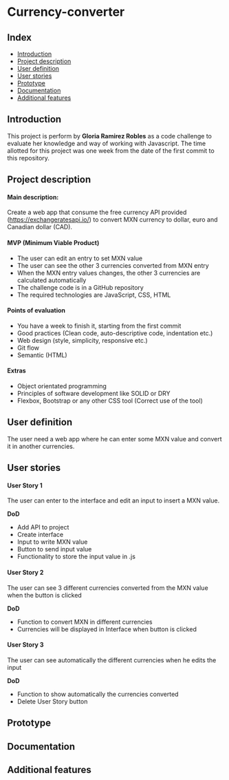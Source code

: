 # Currency-converter
## Index

- [Introduction](#introduction)
- [Project description](#project-description)
- [User definition](#user-definition)
- [User stories](#user-stories)
- [Prototype](#prototype)
- [Documentation](#documentation)
- [Additional features](#Additional-features)

## Introduction
This project is perform by **Gloria Ramirez Robles** as a code challenge to evaluate her knowledge and way of working with Javascript.
The time allotted for this project was one week from the date of the first commit to this repository.

## Project description
#### Main description: 
Create a web app that consume the free currency API provided (https://exchangeratesapi.io/) to convert MXN currency to dollar, euro and Canadian dollar (CAD).

#### MVP (Minimum Viable Product)
- The user can edit an entry to set MXN value
- The user can see the other 3 currencies converted from MXN entry
- When the MXN entry values changes, the other 3 currencies are calculated automatically 
- The challenge code is in a GitHub repository
- The required technologies are JavaScript, CSS, HTML

#### Points of evaluation
- You have a week to finish it, starting from the first commit
- Good practices (Clean code, auto-descriptive code, indentation etc.)
- Web design (style, simplicity, responsive etc.)
- Git flow
- Semantic (HTML)

#### Extras
- Object orientated programming 
- Principles of software development like SOLID or DRY
- Flexbox, Bootstrap or any other CSS tool (Correct use of the tool)

## User definition
The user need a web app where he can enter some MXN value and convert it in another currencies.

## User stories
#### User Story 1
The user can enter to the interface and edit an input to insert a MXN value.

**DoD**
- Add API to project
- Create interface
- Input to write MXN value
- Button to send input value
- Functionality to store the input value in .js

#### User Story 2
The user can see 3 different currencies converted from the MXN value when the button is clicked

**DoD**
- Function to convert MXN in different currencies
- Currencies will be displayed in Interface when button is clicked

#### User Story 3
The user can see automatically the different currencies when he edits the input

**DoD**
- Function to show automatically the currencies converted
- Delete User Story button

## Prototype

## Documentation

## Additional features
